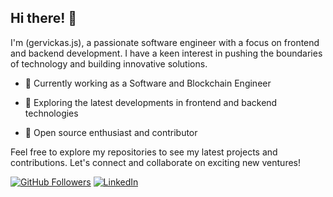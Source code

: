 
## Hi there! 👋

I'm (gervickas.js), a passionate software engineer with a focus on frontend and backend development. I have a keen interest in pushing the boundaries of technology and building innovative solutions.

- 💼 Currently working as a Software and Blockchain Engineer
- 🚀 Exploring the latest developments in frontend and backend technologies

- 🌟 Open source enthusiast and contributor

Feel free to explore my repositories to see my latest projects and contributions. Let's connect and collaborate on exciting new ventures!

[![GitHub Followers](https://img.shields.io/github/followers/wellitongervickas?style=social)](https://github.com/wellitongervickas)
[![LinkedIn](https://img.shields.io/badge/LinkedIn-Connect-blue)](https://www.linkedin.com/in/welliton-gervickas/)
